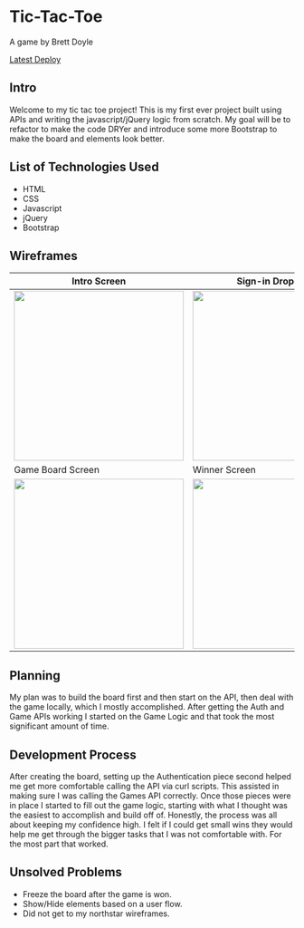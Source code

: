 # **Tic-Tac-Toe**
A game by Brett Doyle

[Latest Deploy](https://brettdoyle44.github.io/tic-tac-toe/)

## Intro

Welcome to my tic tac toe project! This is my first ever project built using APIs and writing the javascript/jQuery logic from scratch. My goal will be to refactor to make the code DRYer and introduce some more Bootstrap to make the board and elements look better.

## List of Technologies Used

* HTML
* CSS
* Javascript
* jQuery
* Bootstrap

## Wireframes
|Intro Screen|Sign-in Dropdown|
|------------|------------|
|<img src="https://i.imgur.com/AUrLkon.jpg" width="300">|<img src="https://imgur.com/0nZyDXZ.jpg" width="300">|
|Game Board Screen|Winner Screen|
|<img src="https://imgur.com/cGJXEiu.jpg" width="300">|<img src="https://imgur.com/B8XpwRr.jpg" width="300">|

## Planning

My plan was to build the board first and then start on the API, then deal with the game locally, which I mostly accomplished. After getting the Auth and Game APIs working I started on the Game Logic and that took the most significant amount of time.

## Development Process

After creating the board, setting up the Authentication piece second helped me get more comfortable calling the API via curl scripts. This assisted in making sure I was calling the Games API correctly. Once those pieces were in place I started to fill out the game logic, starting with what I thought was the easiest to accomplish and build off of. Honestly, the process was all about keeping my confidence high. I felt if I could get small wins they would help me get through the bigger tasks that I was not comfortable with. For the most part that worked.

## Unsolved Problems

* Freeze the board after the game is won.
* Show/Hide elements based on a user flow.
* Did not get to my northstar wireframes.

